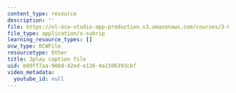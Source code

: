 ```yaml
---
content_type: resource
description: ''
file: https://ol-ocw-studio-app-production.s3.amazonaws.com/courses/3-091-introduction-to-solid-state-chemistry-fall-2018/b89ff7aa908d42ede1264a2106393cbf_iLCVVag7Z7M.srt
file_type: application/x-subrip
learning_resource_types: []
ocw_type: OCWFile
resourcetype: Other
title: 3play caption file
uid: b89ff7aa-908d-42ed-e126-4a2106393cbf
video_metadata:
  youtube_id: null
---
```


